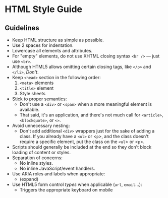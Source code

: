 # HTML Style Guide

## Guidelines

* Keep HTML structure as simple as possible.
* Use 2 spaces for indentation.
* Lowercase all elements and attributes.
* For "empty" elements, do not use XHTML closing syntax `<br />` — just use `<br>`.
* Although HTML5 allows omitting certain closing tags, like `</p>` and `</li>`, *Don't*.
* Keep `<head>` section in the following order:
  1. `<meta>` elements
  2. `<title>` element
  3. Style sheets
* Stick to proper semantics:
  * Don't use a `<div>` or `<span>` when a more meaningful element is available.
  * That said, it's an application, and there's not much call for `<article>`, `<blockquote>`, or `<>`.
* Avoid unnecessary nesting:
  * Don't add additional `<div>` wrappers just for the sake of adding a class. If you already have a `<ul>` or <`p`>, and the class  doesn't require a specific element, put the class on the `<ul`> or <`p`>.
* Scripts should generally be included at the end so they don't block loading of content or styles.
* Separation of concerns:
  * No inline styles.
  * No inline JavaScript/event handlers.
* Use ARIA roles and labels when appropriate:
  * (expand)
* Use HTML5 form control *types* when applicable (`url`, `email`…):
  * Triggers the appropriate keyboard on mobile 


